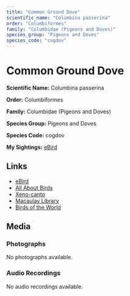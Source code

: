 ```yaml
---
title: "Common Ground Dove"
scientific_name: "Columbina passerina"
order: "Columbiformes"
family: "Columbidae (Pigeons and Doves)"
species_group: "Pigeons and Doves"
species_code: "cogdov"
---
```


# Common Ground Dove

**Scientific Name:** Columbina passerina

**Order:** Columbiformes

**Family:** Columbidae (Pigeons and Doves)

**Species Group:** Pigeons and Doves

**Species Code:** cogdov

**My Sightings:** [eBird](https://ebird.org/lifelist?r=world&time=life&spp=cogdov)

## Links
* [eBird](https://ebird.org/species/cogdov) 
* [All About Birds](https://www.allaboutbirds.org/guide/cogdov) 
* [Xeno-canto](https://www.xeno-canto.org/species/cogdov) 
* [Macaulay Library](https://search.macaulaylibrary.org/catalog?taxonCode=cogdov&sort=rating_rank_desc)
* [Birds of the World](https://birdsoftheworld.org/bow/species/cogdov)

## Media
### Photographs
No photographs available.

### Audio Recordings
No audio recordings available.

